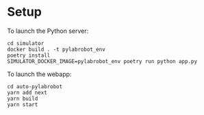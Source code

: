 # Setup

To launch the Python server:

```
cd simulator
docker build . -t pylabrobot_env
poetry install
SIMULATOR_DOCKER_IMAGE=pylabrobot_env poetry run python app.py
```

To launch the webapp:

```
cd auto-pylabrobot
yarn add next
yarn build
yarn start
```
